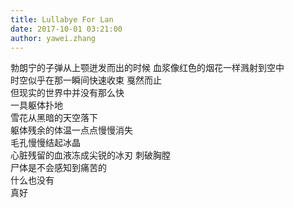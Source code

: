 ```yaml
---
title: Lullabye For Lan
date: 2017-10-01 03:21:00
author: yawei.zhang 
---
```

勃朗宁的子弹从上颚迸发而出的时候 血浆像红色的烟花一样溅射到空中   
时空似乎在那一瞬间快速收束  戛然而止   
但现实的世界中并没有那么快   
一具躯体扑地  
雪花从黑暗的天空落下  
躯体残余的体温一点点慢慢消失  
毛孔慢慢结起冰晶  
心脏残留的血液冻成尖锐的冰刃 刺破胸膛  
尸体是不会感知到痛苦的  
什么也没有   
真好  
